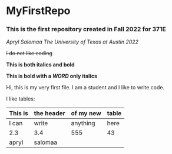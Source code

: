 # MyFirstRepo

### This is the first repository created in Fall 2022 for 371E

*Apryl Salomaa The University of Texas at Austin 2022*

~~I do not like coding~~

**This is both italics and bold**

**This is bold with a _WORD_ only italics**

Hi, this is my very first file. I am a student and I like to write code.

I like tables:

| This is | the header | of my new | table |
| --- | --- | --- | --- |
| I can | write | anything | here |
| 2.3 | 3.4 | 555 | 43 |
| apryl | salomaa |
